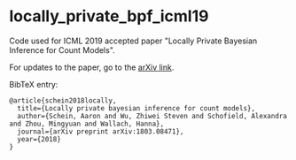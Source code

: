 # locally_private_bpf_icml19
Code used for ICML 2019 accepted paper "Locally Private Bayesian Inference for Count Models".

For updates to the paper, go to the [arXiv link](https://arxiv.org/abs/1803.08471). 

BibTeX entry:
```
@article{schein2018locally,
  title={Locally private bayesian inference for count models},
  author={Schein, Aaron and Wu, Zhiwei Steven and Schofield, Alexandra and Zhou, Mingyuan and Wallach, Hanna},
  journal={arXiv preprint arXiv:1803.08471},
  year={2018}
}
```
